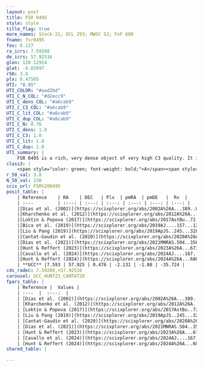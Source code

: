 ```yaml
---
layout: post
title: FSR 0495
style: style
title_flag: true
more_names: Stock 21; OCL 293; MWSC 52; FoF 680
fname: fsr0495
fov: 0.127
ra_icrs: 7.59288
de_icrs: 57.92516
glon: 120.12914
glat: -4.83097
r50: 3.8
plx: 0.47585
UTI: "0.95"
UTI_COLOR: "#aad2bd"
UTI_C_N_COL: "#d2ecc9"
UTI_C_dens_COL: "#a6cab9"
UTI_C_C3_COL: "#a6cab9"
UTI_C_lit_COL: "#a6cab9"
UTI_C_dup_COL: "#a6cab9"
UTI_C_N: 0.76
UTI_C_dens: 1.0
UTI_C_C3: 1.0
UTI_C_lit: 1.0
UTI_C_dup: 1.0
UTI_summary: |
    FSR 0495 is a rich, very dense object of very high C3 quality. It is very well-studied in the literature.
class3: |
    <span style="color: green; font-weight: bold;">A</span><span style="color: green; font-weight: bold;">A</span>
r_50_val: 3.8
N_50_val: 130
scix_url: FSR%200495
posit_table: |
    | Reference    | RA    | DEC   | Plx  | pmRA  | pmDE   |  Rv  |
    | :---         | :---: | :---: | :---: | :---: | :---: | :---: |
    |[Dias et al. (2002)](https://scixplorer.org/abs/2002A%26A...389..871D) | 7.604 | 57.924 | -- | -2.45 | -2.72 | -- |
    |[Kharchenko et al. (2012)](https://scixplorer.org/abs/2012A%26A...543A.156K) | 7.561 | 57.931 | -- | -1.07 | -2.76 | -- |
    |[Loktin & Popova (2017)](https://scixplorer.org/abs/2017AstBu..72..257L) | 7.605 | 57.924 | -- | -1.58 | -2.232 | -- |
    |[Bica et al. (2019)](https://scixplorer.org/abs/2019AJ....157...12B) | 7.634 | 57.929 | -- | -- | -- | -- |
    |[Liu & Pang (2019)](https://scixplorer.org/abs/2019ApJS..245...32L) | 7.606 | 57.938 | 0.502 | -2.154 | -1.778 | -- |
    |[Cantat-Gaudin et al. (2020)](https://scixplorer.org/abs/2020A%26A...640A...1C) | 7.59 | 57.922 | 0.51 | -2.161 | -1.787 | -- |
    |[Dias et al. (2021)](https://scixplorer.org/abs/2021MNRAS.504..356D) | 7.582 | 57.93 | 0.509 | -2.164 | -1.784 | -- |
    |[Hunt & Reffert (2023)](https://scixplorer.org/abs/2023A%26A...673A.114H) | 7.601 | 57.921 | 0.471 | -2.127 | -1.901 | -35.704 |
    |[Cavallo et al. (2024)](https://scixplorer.org/abs/2024AJ....167...12C) | 7.589 | 57.939 | 0.472 | -- | -- | -- |
    |[Hunt & Reffert (2024)](https://scixplorer.org/abs/2024A%26A...686A..42H) | 7.601 | 57.921 | 0.471 | -2.127 | -1.901 | -35.704 |
    | **UCC** |7.593 | 57.925 | 0.476 | -2.131 | -1.88 | -35.724 | 
cds_radec: 7.59288,+57.92516
carousel: UCC_HUNT23_CANTAT20
fpars_table: |
    | Reference |  Values |
    | :---  |  :---:  |
    | [Dias et al. (2002)](https://scixplorer.org/abs/2002A%26A...389..871D) | `E(B-V)=0.416, Dist=1700.0, Age=8.825` |
    | [Kharchenko et al. (2012)](https://scixplorer.org/abs/2012A%26A...543A.156K) | `e_bv=0.416, distance=1700, log_age=8.825` |
    | [Loktin & Popova (2017)](https://scixplorer.org/abs/2017AstBu..72..257L) | `E(B-V)=0.355, Dmod=12.149, logt=8.62` |
    | [Liu & Pang (2019)](https://scixplorer.org/abs/2019ApJS..245...32L) | `Age=0.479, Z=0.0` |
    | [Cantat-Gaudin et al. (2020)](https://scixplorer.org/abs/2020A%26A...640A...1C) | `AVNN=1.21, DMNN=11.55, AgeNN=8.45` |
    | [Dias et al. (2021)](https://scixplorer.org/abs/2021MNRAS.504..356D) | `Av=1.473, Dist=1710, logage=8.639, [Fe/H]=-0.053` |
    | [Hunt & Reffert (2023)](https://scixplorer.org/abs/2023A%26A...673A.114H) | `AV50=1.266, diffAV50=1.01, MOD50=11.433, logAge50=8.604` |
    | [Cavallo et al. (2024)](https://scixplorer.org/abs/2024AJ....167...12C) | `AV50=1.42, dMod50=11.75, logAge50=8.61, [Fe/H]50=0.64` |
    | [Hunt & Reffert (2024)](https://scixplorer.org/abs/2024A%26A...686A..42H) | `MassJ=408.317` |
shared_table: |
    
---
```

